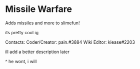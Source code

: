 # Missile Warfare
Adds missiles and more to slimefun!

its pretty cool ig

Contacts:
Coder/Creator: pain.#3884
Wiki Editor: kiease#2203

ill add a better description later

^ he wont, i will
